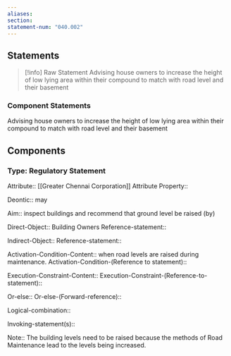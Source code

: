 ```yaml
---
aliases: 
section: 
statement-num: "040.002"
---
```

## Statements 
> [!info] Raw Statement
> Advising house owners to increase the height of low lying area within their compound to match with road level and their basement 
> 

### Component Statements
Advising house owners to increase the height of low lying area within their compound to match with road level and their basement 
## Components
### Type: Regulatory Statement
Attribute:: [[Greater Chennai Corporation]]
	Attribute Property::

Deontic:: may

Aim:: inspect buildings and recommend that ground level be raised (by)

Direct-Object:: Building Owners
	Reference-statement::

Indirect-Object::
	Reference-statement::

Activation-Condition-Content:: when road levels are raised during maintenance. 
	Activation-Condition-(Reference to statement)::

Execution-Constraint-Content::
	Execution-Constraint-(Reference-to-statement)::

Or-else::
	Or-else-(Forward-reference)::

Logical-combination::

Invoking-statement(s)::

Note:: The building levels need to be raised because the methods of Road Maintenance lead to the levels being increased.  